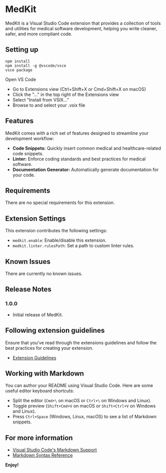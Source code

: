 # MedKit

MedKit is a Visual Studio Code extension that provides a collection of tools and utilities for medical software development, helping you write cleaner, safer, and more compliant code.

## Setting up
```
npm install
npm install -g @vscode/vsce
vsce package
```
Open VS Code
   - Go to Extensions view (Ctrl+Shift+X or Cmd+Shift+X on macOS)
   - Click the "..." in the top right of the Extensions view
   - Select "Install from VSIX..."
   - Browse to and select your .vsix file

## Features

MedKit comes with a rich set of features designed to streamline your development workflow:

*   **Code Snippets:** Quickly insert common medical and healthcare-related code snippets.
*   **Linter:** Enforce coding standards and best practices for medical software.
*   **Documentation Generator:** Automatically generate documentation for your code.


## Requirements

There are no special requirements for this extension.

## Extension Settings

This extension contributes the following settings:

*   `medkit.enable`: Enable/disable this extension.
*   `medkit.linter.rulesPath`: Set a path to custom linter rules.

## Known Issues

There are currently no known issues.

## Release Notes

### 1.0.0

- Initial release of MedKit.

## Following extension guidelines

Ensure that you've read through the extensions guidelines and follow the best practices for creating your extension.

* [Extension Guidelines](https://code.visualstudio.com/api/references/extension-guidelines)

## Working with Markdown

You can author your README using Visual Studio Code. Here are some useful editor keyboard shortcuts:

* Split the editor (`Cmd+\` on macOS or `Ctrl+\` on Windows and Linux).
* Toggle preview (`Shift+Cmd+V` on macOS or `Shift+Ctrl+V` on Windows and Linux).
* Press `Ctrl+Space` (Windows, Linux, macOS) to see a list of Markdown snippets.

## For more information

* [Visual Studio Code's Markdown Support](http://code.visualstudio.com/docs/languages/markdown)
* [Markdown Syntax Reference](https://help.github.com/articles/markdown-basics/)

**Enjoy!**
